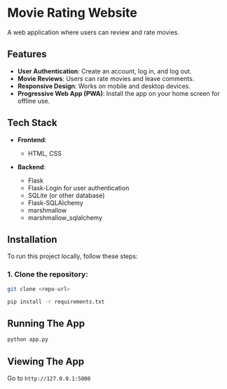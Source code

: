 # Movie Rating Website

A web application where users can review and rate movies.

## Features

- **User Authentication**: Create an account, log in, and log out.
- **Movie Reviews**: Users can rate movies and leave comments.
- **Responsive Design**: Works on mobile and desktop devices.
- **Progressive Web App (PWA)**: Install the app on your home screen for offline use.

## Tech Stack

- **Frontend**: 
  - HTML, CSS
  
- **Backend**: 
  - Flask
  - Flask-Login for user authentication
  - SQLite (or other database)
  - Flask-SQLAlchemy
  - marshmallow
  - marshmallow_sqlalchemy

## Installation

To run this project locally, follow these steps:

### 1. Clone the repository:

```bash
git clone <repo-url>
```

```bash
pip install -r requirements.txt
```

## Running The App

```bash
python app.py
```

## Viewing The App

Go to `http://127.0.0.1:5000`
